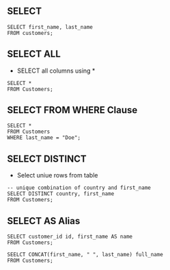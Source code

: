 ## SELECT
```
SELECT first_name, last_name
FROM customers;
```

## SELECT ALL
- SELECT all columns using *

```
SELECT * 
FROM Customers;
```

## SELECT FROM WHERE Clause
```
SELECT *
FROM Customers
WHERE last_name = "Doe";
```

## SELECT DISTINCT
- Select uniue rows from table
```
-- unique combination of country and first_name
SELECT DISTINCT country, first_name
FROM Customers;
```

## SELECT AS Alias
```
SELECT customer_id id, first_name AS name
FROM Customers;
```
```
SEELCT CONCAT(first_name, " ", last_name) full_name
FROM Customers;
```
